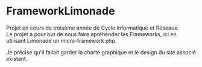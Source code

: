 # FrameworkLimonade

Projet en cours de troisème année de Cycle Informatique et Réseaux.  
Le projet a pour but de nous faire apréhender les Frameworks, ici en utilisant Limonade un micro-framework php.  
  
Je précise qu'il fallait garder la charte graphique et le design du site associé existant.
